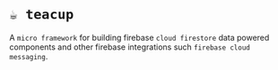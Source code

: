 # ``☕ teacup``

A `micro framework` for building firebase `cloud firestore` data powered components
and other firebase integrations such `firebase cloud messaging`.
